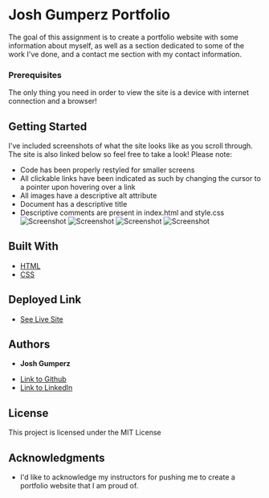 # Josh Gumperz Portfolio

The goal of this assignment is to create a portfolio website with some information about myself, as well as a section dedicated to some of the work I've done, and a contact me section with my contact information.

### Prerequisites

The only thing you need in order to view the site is a device with internet connection and a browser!

## Getting Started

I've included screenshots of what the site looks like as you scroll through. The site is also linked below so feel free to take a look! Please note:
- Code has been properly restyled for smaller screens
- All clickable links have been indicated as such by changing the cursor to a pointer upon hovering over a link
- All images have a descriptive alt attribute
- Document has a descriptive title
- Descriptive comments are present in index.html and style.css
![Screenshot](https://i.imgur.com/T9uzq1x.png)
![Screenshot](https://i.imgur.com/ZKUP40k.png)
![Screenshot](https://i.imgur.com/uX3zRxW.png)
![Screenshot](https://i.imgur.com/jVvVIpc.png)



## Built With

* [HTML](https://developer.mozilla.org/en-US/docs/Web/HTML)
* [CSS](https://developer.mozilla.org/en-US/docs/Web/CSS)

## Deployed Link

* [See Live Site](https://joshgumperz.github.io/Josh-Gumperz-Portfolio/)


## Authors

* **Josh Gumperz** 

- [Link to Github](https://github.com/JoshGumperz)
- [Link to LinkedIn](https://www.linkedin.com/in/josh-gumperz-8706a8185/)

## License

This project is licensed under the MIT License 

## Acknowledgments

* I'd like to acknowledge my instructors for pushing me to create a portfolio website that I am proud of.